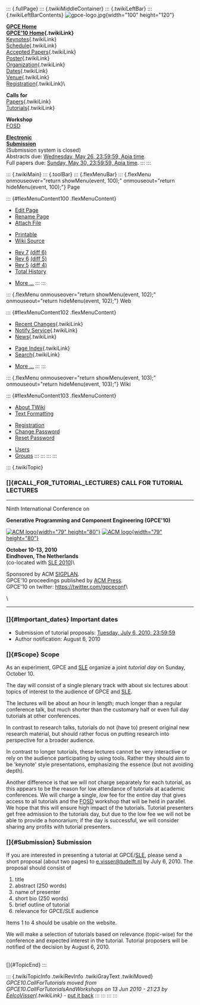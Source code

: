 ::: {.fullPage}
::: {.twikiMiddleContainer}
::: {.twikiLeftBar}
::: {.twikiLeftBarContents}
![gpce-logo.jpg](../pub/GPCE10/WebLeftBar/gpce-logo.jpg){width="100"
height="120"}

**[GPCE Home](http://program-transformation.org/Gpce)**\
**[GPCE\'10 Home](WebHome){.twikiLink}**\
[Keynotes](KeynoteSpeakers){.twikiLink}\
[Schedule](ConferenceProgram){.twikiLink}\
[Accepted Papers](AcceptedPapers){.twikiLink}\
[Poster](Poster){.twikiLink}\
[Organization](ConferenceOrganization){.twikiLink}\
[Dates](ImportantDates){.twikiLink}\
[Venue](ConferenceVenue){.twikiLink}\
[Registration](ConferenceRegistration){.twikiLink}\

**Calls for**\
[Papers](CallForPapers){.twikiLink}\
[Tutorials](CallForTutorials){.twikiLink}

**Workshop**\
[FOSD](http://www.infosun.fim.uni-passau.de/cl/staff/apel/FOSD2010/index.html)

**[Electronic\
Submission](http://www.easychair.org/conferences/?conf=gpce10)**\
(Submission system is closed)\
Abstracts due: [Wednesday, May 26, 23:59:59, Apia
time](http://www.timeanddate.com/worldclock/fixedtime.html?month=5&day=26&year=2010&hour=23&min=59&sec=59&p1=282).\
Full papers due: [Sunday, May 30, 23:59:59, Apia
time](http://www.timeanddate.com/worldclock/fixedtime.html?month=5&day=30&year=2010&hour=23&min=59&sec=59&p1=282).
:::
:::

::: {.twikiMain}
::: {.toolBar}
::: {.flexMenuBar}
::: {.flexMenu onmouseover="return showMenu(event, 100);" onmouseout="return hideMenu(event, 100);"}
Page

::: {#flexMenuContent100 .flexMenuContent}
-   [Edit
    Page](http://www.program-transformation.org/edit/GPCE10/CallForTutorials?t=1536827534)
-   [Rename
    Page](http://www.program-transformation.org/rename/GPCE10/CallForTutorials)
-   [Attach
    File](http://www.program-transformation.org/attach/GPCE10/CallForTutorials)

<!-- -->

-   [Printable](http://www.program-transformation.org/view/GPCE10/CallForTutorials?skin=print.pattern)
-   [Wiki
    Source](http://www.program-transformation.org/view/GPCE10/CallForTutorials?skin=text&raw=on&contenttype=text/plain)

<!-- -->

-   [Rev
    7](http://www.program-transformation.org/view/GPCE10/CallForTutorials?rev=1.7)
    [(diff 6)](http://www.program-transformation.org/rdiff/GPCE10/CallForTutorials?rev1=1.7&rev2=1.6)
-   [Rev
    6](http://www.program-transformation.org/view/GPCE10/CallForTutorials?rev=1.6)
    [(diff 5)](http://www.program-transformation.org/rdiff/GPCE10/CallForTutorials?rev1=1.6&rev2=1.5)
-   [Rev
    5](http://www.program-transformation.org/view/GPCE10/CallForTutorials?rev=1.5)
    [(diff 4)](http://www.program-transformation.org/rdiff/GPCE10/CallForTutorials?rev1=1.5&rev2=1.4)
-   [Total
    History](http://www.program-transformation.org/rdiff/GPCE10/CallForTutorials)

<!-- -->

-   [More
    \...](http://www.program-transformation.org/oops/GPCE10/CallForTutorials?template=oopsmore&param1=1.7&param2=1.7)
:::
:::

::: {.flexMenu onmouseover="return showMenu(event, 102);" onmouseout="return hideMenu(event, 102);"}
Web

::: {#flexMenuContent102 .flexMenuContent}
-   [Recent Changes](WebChanges){.twikiLink}
-   [Notify Service](WebNotify){.twikiLink}
-   [News](WebNews){.twikiLink}

<!-- -->

-   [Page Index](WebIndex){.twikiLink}
-   [Search](WebSearch){.twikiLink}

<!-- -->

-   [More
    \...](http://www.program-transformation.org/oops/GPCE10/CallForTutorials?template=oopsmore&param1=1.7&param2=1.7)
:::
:::

::: {.flexMenu onmouseover="return showMenu(event, 103);" onmouseout="return hideMenu(event, 103);"}
Wiki

::: {#flexMenuContent103 .flexMenuContent}
-   [About
    TWiki](http://www.program-transformation.org/view/TWiki/WebHome)
-   [Text
    Formatting](http://www.program-transformation.org/view/TWiki/TextFormattingRules)

<!-- -->

-   [Registration](http://www.program-transformation.org/view/TWiki/TWikiRegistration)
-   [Change
    Password](http://www.program-transformation.org/view/TWiki/ChangePassword)
-   [Reset
    Password](http://www.program-transformation.org/view/TWiki/ResetPassword)

<!-- -->

-   [Users](http://www.program-transformation.org/view/Main/TWikiUsers)
-   [Groups](http://www.program-transformation.org/view/Main/TWikiGroups)
:::
:::
:::
:::

::: {.twikiTopic}
### []{#CALL_FOR_TUTORIAL_LECTURES} CALL FOR TUTORIAL LECTURES

------------------------------------------------------------------------

Ninth International Conference on

**Generative Programming and Component Engineering (GPCE\'10)**

[![ACM logo](../pub/GPCE10/ConferenceHeader/acm_logo.jpg){width="79"
height="80"}](http://www.acm.org/) [![ACM
logo](../pub/GPCE10/ConferenceHeader/acm_logo.jpg){width="79"
height="80"}](http://www.acm.org/)

**October 10-13, 2010**\
**Eindhoven, The Netherlands**\
(co-located with [SLE 2010](http://planet-sl.org/sle2010/))\

Sponsored by ACM [SIGPLAN](http://www.acm.org/sigplan/).\
GPCE\'10 proceedings published by [ACM
Press](http://www.acm.org/pubs/).\
GPCE\'10 on twitter: <https://twitter.com/gpceconf>\

\

------------------------------------------------------------------------

### []{#Important_dates} Important dates

-   Submission of tutorial proposals: [Tuesday, July 6, 2010,
    23:59:59](http://www.timeanddate.com/worldclock/fixedtime.html?day=6&month=7&year=2010&hour=23&min=59&sec=0&p1=282)
-   Author notification: August 6, 2010

### []{#Scope} Scope

As an experiment, GPCE and [SLE](http://planet-sl.org/sle2010/) organize
a joint *tutorial day* on Sunday, October 10.

The day will consist of a single plenary track with about six lectures
about topics of interest to the audience of GPCE and
[SLE](http://planet-sl.org/sle2010/).

The lectures will be about an hour in length; much longer than a regular
conference talk, but much shorter than the customary half or even full
day tutorials at other conferences.

In contrast to research talks, tutorials do not (have to) present
original new research material, but should rather focus on putting
research into perspective for a broader audience.

In contrast to longer tutorials, these lectures cannot be very
interactive or rely on the audience participating by using tools. Rather
they should aim to be \'keynote\' style presentations, emphasizing the
essence (but not avoiding depth).

Another difference is that we will not charge separately for each
tutorial, as this appears to be the reason for low attendance of
tutorials at academic conferences. We will charge a single, *low* fee
for the entire day that gives access to all tutorials and the
[FOSD](http://www.infosun.fim.uni-passau.de/cl/staff/apel/FOSD2010/index.html)
workshop that will be held in parallel. We hope that this will ensure
high impact of the tutorials. Tutorial presenters get free admission to
the tutorials day, but due to the low fee we will not be able to provide
a honorarium; if the day is successful, we will consider sharing any
profits with tutorial presenters.

### []{#Submission} Submission

If you are interested in presenting a tutorial at
GPCE/[SLE](http://planet-sl.org/sle2010/), please send a short proposal
(about two pages) to <e.visser@tudelft.nl> by July 6, 2010. The proposal
should consist of

1.  title
2.  abstract (250 words)
3.  name of presenter
4.  short bio (250 words)
5.  brief outline of tutorial
6.  relevance for GPCE/SLE audience

Items 1 to 4 should be usable on the website.

We will make a selection of tutorials based on relevance (topic-wise)
for the conference and expected interest in the tutorial. Tutorial
proposers will be notified of the decision by August 6, 2010.

\
[]{#TopicEnd}
:::

::: {.twikiTopicInfo .twikiRevInfo .twikiGrayText .twikiMoved}
*GPCE10.CallForTutorials moved from GPCE10.CallForTutorialsAndWorkshops
on 13 Jun 2010 - 21:23 by
[EelcoVisser](../Main/EelcoVisser){.twikiLink}* - [put it
back](http://www.program-transformation.org/rename/GPCE10/CallForTutorials?newweb=GPCE10&newtopic=CallForTutorialsAndWorkshops&confirm=on "Click to move topic back to previous location, with option to change references.")
:::
:::
:::
:::
